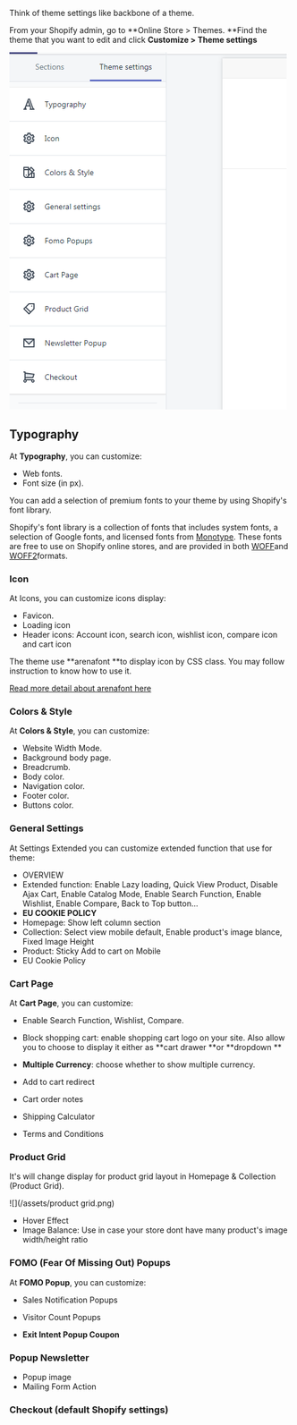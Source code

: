 Think of theme settings like backbone of a theme.

From your Shopify admin, go to **Online Store &gt; Themes. **Find the theme that you want to edit and click **Customize &gt; Theme settings**

![](/assets/setting-01.png)

## Typography

At **Typography**, you can customize:

* Web fonts.
* Font size \(in px\).

You can add a selection of premium fonts to your theme by using Shopify's font library.

Shopify's font library is a collection of fonts that includes system fonts, a selection of Google fonts, and licensed fonts from [Monotype](https://www.monotype.com/). These fonts are free to use on Shopify online stores, and are provided in both [WOFF](https://caniuse.com/#feat=woff)and [WOFF2](https://caniuse.com/#feat=woff2)formats.

### Icon

At Icons, you can customize icons display:

* Favicon.
* Loading icon
* Header icons: Account icon, search icon, wishlist icon, compare icon and cart icon

The theme use **arenafont **to display icon by CSS class. You may follow instruction to know how to use it.

[Read more detail about arenafont here](/how-to-use-and-update-arenafont.md)

### Colors & Style

At **Colors & Style**, you can customize:

* Website Width Mode.
* Background body page.
* Breadcrumb.
* Body color.
* Navigation color.
* Footer color.
* Buttons color.

### General Settings

At Settings Extended you can customize extended function that use for theme:

* OVERVIEW
* Extended function: Enable Lazy loading, Quick View Product, Disable Ajax Cart, Enable Catalog Mode, Enable Search Function, Enable Wishlist, Enable Compare, Back to Top button...
* **EU COOKIE POLICY**
* Homepage: Show left column section
* Collection: Select view mobile default, Enable product's image blance, Fixed Image Height
* Product: Sticky Add to cart on Mobile
* EU Cookie Policy

### Cart Page

At **Cart Page**, you can customize:

* Enable Search Function, Wishlist, Compare.

* Block shopping cart: enable shopping cart logo on your site. Also allow you to choose to display it either as **cart drawer **or **dropdown **

* **Multiple Currency**: choose whether to show multiple currency.

* Add to cart redirect

* Cart order notes

* Shipping Calculator

* Terms and Conditions

### Product Grid

It's will change display for product grid layout in Homepage & Collection \(Product Grid\).

![](/assets/product grid.png)

* Hover Effect
* Image Balance: Use in case your store dont have many product's image width/height ratio

### FOMO \(Fear Of Missing Out\) Popups

At **FOMO Popup**, you can customize:

* Sales Notification Popups

* Visitor Count Popups

* **Exit Intent Popup Coupon**

### Popup Newsletter

* Popup image
* Mailing Form Action

### Checkout \(default Shopify settings\)



